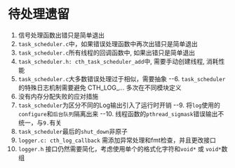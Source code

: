 
# 待处理遗留
1. 信号处理函数出错只是简单退出
2. `task_scheduler.c`中，如果错误处理函数中再次出错只是简单退出
3. `task_scheduler.c`所有线程的回调函数中, 如果出错只是简单退出
4. `task_scheduler.h: cth_task_scheduler_add`中, 需要手动创建线程, 消耗性能
5. `task_scheduler.c`大多数错误处理过于相似，需要抽象
    --6. `task_scheduler`的特殊日志机制需要避免 CTH_LOG_... 多次在不同模块定义
7. 没有内存分配失败的应对措施
8. `task_scheduler`为区分不同的Log输出引入了运行时开销
    --9. 将`log`使用的`configure`和`后台队列`隔离出来
    --10. 线程函数的`pthread_sigmask`错误输出不统一，与`9.`有关
11. `task_scheduler`最后的`shut_down`非原子
12. `logger.c: cth_log_callback` 需添加异常处理和fmt检查，并且更改接口
13. `logger.h` 接口仍然需要简化，考虑使用单个的格式化字符和`void*` 或 `void*`数组

